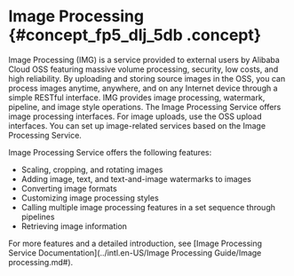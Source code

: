 # Image Processing {#concept_fp5_dlj_5db .concept}

Image Processing \(IMG\) is a service provided to external users by Alibaba Cloud OSS featuring massive volume processing, security, low costs, and high reliability. By uploading and storing source images in the OSS, you can process images anytime, anywhere, and on any Internet device through a simple RESTful interface. IMG provides image processing, watermark, pipeline, and image style operations. The Image Processing Service offers image processing interfaces. For image uploads, use the OSS upload interfaces. You can set up image-related services based on the Image Processing Service.

Image Processing Service offers the following features:

-   Scaling, cropping, and rotating images
-   Adding image, text, and text-and-image watermarks to images
-   Converting image formats
-   Customizing image processing styles
-   Calling multiple image processing features in a set sequence through pipelines
-   Retrieving image information

For more features and a detailed introduction, see [Image Processing Service Documentation](../intl.en-US/Image Processing Guide/Image processing.md#).

